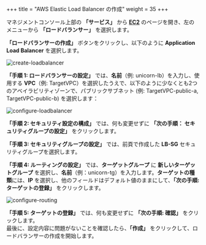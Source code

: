 +++
title = "AWS Elastic Load Balancer の作成"
weight = 35
+++

マネジメントコンソール上部の **「サービス」** から **<a href="https://console.aws.amazon.com/ec2/home?region=us-west-2" target="_blank">EC2</a>** のページを開き、左のメニューから **「ロードバランサー」** を選択します。

**「ロードバランサーの作成」** ボタンをクリックし、以下のように **Application Load Balancer** を選択します。

![create-loadbalancer](/ecs/create-lb.ja.png)

**「手順 1: ロードバランサーの設定」** では、**名前**（例: unicorn-lb）を入力し、使用する **VPC**（例: TargetVPC）を選択したうえで、以下のように少なくとも2つのアベイラビリティゾーンで、パブリックサブネット (例: TargetVPC-public-a, TargetVPC-public-b) を選択します：

![configure-loadbalancer](/ecs/configure-lb.ja.png)

**「手順 2: セキュリティ設定の構成」** では、何も変更せずに **「次の手順： セキュリティグループの設定」** をクリックします。

**「手順 3: セキュリティグループの設定」** では、前頁で作成した **LB-SG** セキュリティグループを選択します。

**「手順 4: ルーティングの設定」** では、**ターゲットグループ** に **新しいターゲットグループ** を選択し、**名前**（例：unicorn-tg）を入力します。**ターゲットの種類**には、**IP** を選択し、他のフィールドはデフォルト値のままにして、**「次の手順: ターゲットの登録」** をクリックします。

![configure-routing](/ecs/configure-routing.ja.png)

**「手順 5: ターゲットの登録」** では、何も変更せずに **「次の手順: 確認」** をクリックします。  
最後に、設定内容に問題がないことを確認したら、**「作成」** をクリックして、ロードバランサーの作成を開始します。
